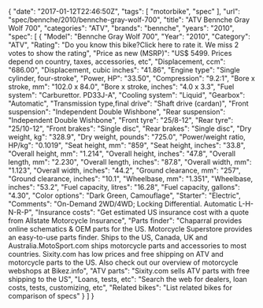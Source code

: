 {
    "date": "2017-01-12T22:46:50Z",
    "tags": [
        "motorbike",
        "spec"
    ],
    "url": "spec\/bennche\/2010\/bennche-gray-wolf-700",
    "title": "ATV Bennche Gray Wolf 700",
    "categories": "ATV",
    "brands": "bennche",
    "years": "2010",
    "spec": [
        {
            "Model": "Bennche Gray Wolf 700",
            "Year": "2010",
            "Category": "ATV",
            "Rating": "Do you know this bike?Click here to rate it. We miss 2 votes to show the rating",
            "Price as new (MSRP)": "US$ 5499.   Prices depend on country, taxes, accessories, etc",
            "Displacement, ccm": "686.00",
            "Displacement, cubic inches": "41.86",
            "Engine type": "Single cylinder, four-stroke",
            "Power, HP": "33.50",
            "Compression": "9.2:1",
            "Bore x stroke, mm": "102.0 x 84.0",
            "Bore x stroke, inches": "4.0 x 3.3",
            "Fuel system": "Carburettor. PD33J-A",
            "Cooling system": "Liquid",
            "Gearbox": "Automatic",
            "Transmission type,final drive": "Shaft drive (cardan)",
            "Front suspension": "Independent Double Wishbone",
            "Rear suspension": "Independent Double Wishbone",
            "Front tyre": "25\/8-12",
            "Rear tyre": "25\/10-12",
            "Front brakes": "Single disc",
            "Rear brakes": "Single disc",
            "Dry weight, kg": "328.9",
            "Dry weight, pounds": "725.0",
            "Power\/weight ratio, HP\/kg": "0.1019",
            "Seat height, mm": "859",
            "Seat height, inches": "33.8",
            "Overall height, mm": "1.214",
            "Overall height, inches": "47.8",
            "Overall length, mm": "2.230",
            "Overall length, inches": "87.8",
            "Overall width, mm": "1.123",
            "Overall width, inches": "44.2",
            "Ground clearance, mm": "257",
            "Ground clearance, inches": "10.1",
            "Wheelbase, mm": "1.351",
            "Wheelbase, inches": "53.2",
            "Fuel capacity, litres": "16.28",
            "Fuel capacity, gallons": "4.30",
            "Color options": "Dark Green, Camouflage",
            "Starter": "Electric",
            "Comments": "On-Demand 2WD\/4WD; Locking Differential. Automatic L-H-N-R-P",
            "Insurance costs": "Get estimated US insurance cost with a quote from Allstate Motorcycle Insurance",
            "Parts finder": "Chaparral provides online schematics & OEM parts for the US.   Motorcycle Superstore provides an easy-to-use parts finder. Ships to the US, Canada, UK and Australia.MotoSport.com ships motorcycle parts and accessories to most countries.    Sixity.com has low prices and free shipping on ATV and motorcycle parts to the US. Also check out our overview of motorcycle webshops at Bikez.info",
            "ATV parts": "Sixity.com sells ATV parts with free shipping to the US",
            "Loans, tests, etc": "Search the web for dealers, loan costs, tests, customizing, etc",
            "Related bikes": "List related bikes for comparison of specs"
        }
    ]
}